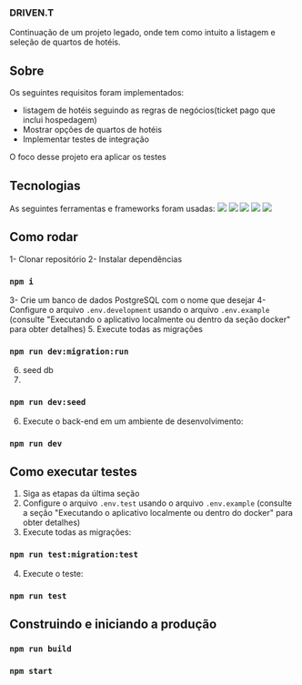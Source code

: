 ### DRIVEN.T 
Continuação de um projeto legado, onde tem como intuito a listagem e seleção de quartos de hotéis.

## Sobre
Os seguintes requisitos foram implementados:
- listagem de hotéis seguindo as regras de negócios(ticket pago que inclui hospedagem)
- Mostrar opções de quartos de hotéis
- Implementar testes de integração

O foco desse projeto era aplicar os testes

## Tecnologias
As seguintes ferramentas e frameworks foram usadas:
<img src="https://img.shields.io/badge/Node%20js-339933?style=for-the-badge&logo=nodedotjs&logoColor=white"/> <img src="https://img.shields.io/badge/Jest-C21325?style=for-the-badge&logo=jest&logoColor=white"/> <img src="https://img.shields.io/badge/Express%20js-000000?style=for-the-badge&logo=express&logoColor=white"/> <img src="https://img.shields.io/badge/TypeScript-007ACC?style=for-the-badge&logo=typescript&logoColor=white"/>
<img src="https://img.shields.io/badge/Prisma-3982CE?style=for-the-badge&logo=Prisma&logoColor=white"/>

## Como rodar 
1- Clonar repositório
2- Instalar dependências
### `npm i`
3- Crie um banco de dados PostgreSQL com o nome que desejar
4- Configure o arquivo `.env.development` usando o arquivo `.env.example` (consulte "Executando o aplicativo localmente ou dentro da seção docker" para obter detalhes)
5. Execute todas as migrações

### `npm run dev:migration:run`


6. seed db
7. 
### `npm run dev:seed`


6. Execute o back-end em um ambiente de desenvolvimento:

### `npm run dev`


## Como executar testes

1. Siga as etapas da última seção
2. Configure o arquivo `.env.test` usando o arquivo `.env.example` (consulte a seção "Executando o aplicativo localmente ou dentro do docker" para obter detalhes)
3. Execute todas as migrações:


### `npm run test:migration:test`


4. Execute o teste:


### `npm run test`


## Construindo e iniciando a produção


### `npm run build`
### `npm start`



